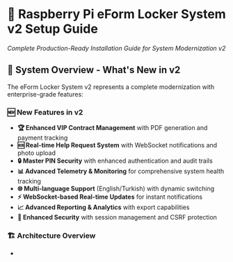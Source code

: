 # 🍓 Raspberry Pi eForm Locker System v2 Setup Guide

_Complete Production-Ready Installation Guide for System Modernization v2_

## 🎯 System Overview - What's New in v2

The eForm Locker System v2 represents a complete modernization with enterprise-grade features:

### 🆕 **New Features in v2**

- **🏆 Enhanced VIP Contract Management** with PDF generation and payment tracking
- **🆘 Real-time Help Request System** with WebSocket notifications and photo upload
- **🔒 Master PIN Security** with enhanced authentication and audit trails
- **📊 Advanced Telemetry & Monitoring** for comprehensive system health tracking
- **🌐 Multi-language Support** (English/Turkish) with dynamic switching
- **⚡ WebSocket-based Real-time Updates** for instant notifications
- **📈 Advanced Reporting & Analytics** with export capabilities
- **🔐 Enhanced Security** with session management and CSRF protection

### 🏗️ **Architecture Overview**

-
